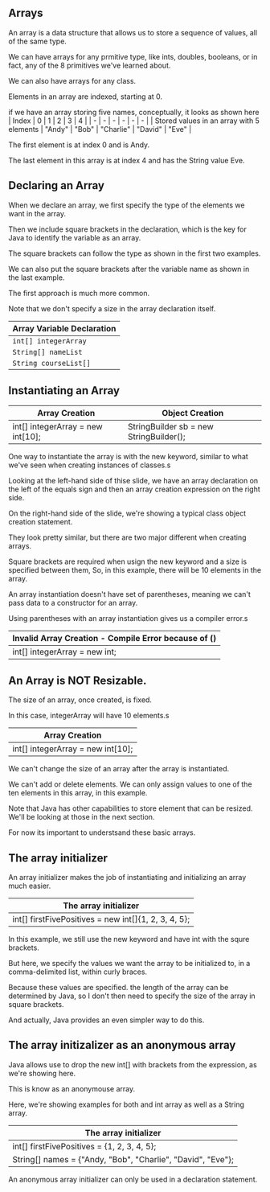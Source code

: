 ## Arrays
An array is a data structure that allows us to store a sequence of values, all of the same type.

We can have arrays for any prmitive type, like ints, doubles, booleans, or in fact, any of the 8 primitives we've learned about.

We can also have arrays for any class.

Elements in an array are indexed, starting at 0.

if we have an array storing five names, conceptually, it looks as shown here
| Index | 0 | 1 | 2 | 3 | 4 |
| - | - | - | - | - | - |
| Stored values in an array with 5 elements | "Andy" | "Bob" | "Charlie" | "David" | "Eve" |

The first element is at index 0 and is Andy.

The last element in this array is at index 4 and has the String value Eve.

## Declaring an Array
When we declare an array, we first specify the type of the elements we want in the array.

Then we include square brackets in the declaration, which is the key for Java to identify the variable as an array.

The square brackets can follow the type as shown in the first two examples.

We can also put the square brackets after the variable name as shown in the last example.

The first approach is much more common.

Note that we don't specify a size in the array declaration itself.

| Array Variable Declaration |
| - |
| `int[] integerArray` |
| `String[] nameList` |
| `String courseList[]` |

## Instantiating an Array

| Array Creation | Object Creation |
| - | - |
| int[] integerArray = new int[10]; | StringBuilder sb = new StringBuilder(); |

One way to instantiate the array is with the new keyword, similar to what we've seen when creating instances of classes.s

Looking at the left-hand side of thise slide, we have an array declaration on the left of the equals sign and then an array creation expression on the right side.

On the right-hand side of the slide, we're showing a typical class object creation statement.

They look pretty similar, but there are two major different when creating arrays.

Square brackets are required when usign the new keyword and a size is specified between them, So, in this example, there will be 10 elements in the array.

An array instantiation doesn't have set of parentheses, meaning we can't pass data to a constructor for an array.

Using parentheses with an array instantiation gives us a compiler error.s

| Invalid Array Creation - Compile Error because of () |
| - |
| int[] integerArray = new int[](); |

## An Array is NOT Resizable.
The size of an array, once created, is fixed.

In this case, integerArray will have 10 elements.s

| Array Creation |
| - |
| int[] integerArray = new int[10]; |

We can't change the size of an array after the array is instantiated.

We can't add or delete elements. We can only assign values to one of the ten elements in this array, in this example.

Note that Java has other capabilities to store element that can be resized. We'll be looking at those in the next section.

For now its important to understsand these basic arrays.

## The array initializer
An array initializer makes the job of instantiating and initializing an array much easier.

| The array initializer |
| - |
| int[] firstFivePositives = new int[]{1, 2, 3, 4, 5}; |

In this example, we still use the new keyword and have int with the squre brackets.

But here, we specify the values we want the array to be initialized to, in a comma-delimited list, within curly braces.

Because these values are specified. the length of the array can be determined by Java, so I don't then need to specify the size of the array in square brackets.

And actually, Java provides an even simpler way to do this.

## The array initizalizer as an anonymous array
Java allows use to drop the new int[] with brackets from the expression, as we're showing here.

This is know as an anonymouse array.

Here, we're showing examples for both and int array as well as a String array.

| The array initializer |
| - |
| int[] firstFivePositives = {1, 2, 3, 4, 5}; |
| String[] names = {"Andy, "Bob", "Charlie", "David", "Eve"}; |

An anonymous array initializer can only be used in a declaration statement.